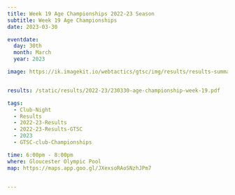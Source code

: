 ```yaml
---
title: Week 19 Age Championships 2022-23 Season
subtitle: Week 19 Age Championships
date: 2023-03-30

eventdate:
  day: 30th
  month: March
  year: 2023

image: https://ik.imagekit.io/webtactics/gtsc/img/results/results-summary-24.jpg


results: /static/results/2022-23/230330-age-championship-week-19.pdf

tags:
  - Club-Night
  - Results
  - 2022-23-Results
  - 2022-23-Results-GTSC
  - 2023
  - GTSC-club-Championships

time: 6:00pm - 8:00pm
where: Gloucester Olympic Pool
map: https://maps.app.goo.gl/JXexsoRAoSNzhJPm7


---
```





